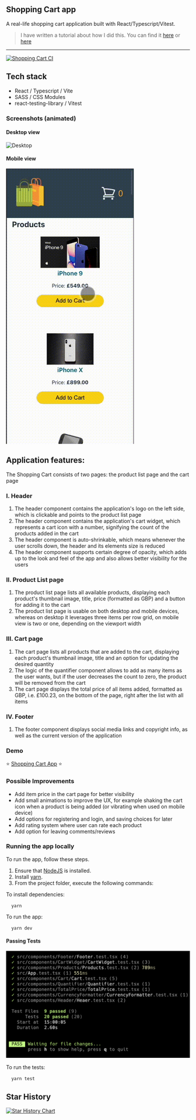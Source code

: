 ## Shopping Cart app

A real-life shopping cart application built with React/Typescript/Vitest.

>I have written a tutorial about how I did this. You can find it [here](https://www.mihailgaberov.com/how-to-build-a-shopping-cart-with-react-and-typescript) or [here](https://www.freecodecamp.org/news/how-to-build-a-shopping-cart-with-react-and-typescript/)


<hr />

[![Shopping Cart CI](https://github.com/mihailgaberov/shopping-cart-app/actions/workflows/main.yml/badge.svg)](https://github.com/mihailgaberov/shopping-cart-app/actions/workflows/main.yml)

## Tech stack
- React / Typescript / Vite
- SASS / CSS Modules
- react-testing-library / Vitest

### Screenshots (animated)

#### Desktop view
![Desktop](https://github.com/mihailgaberov/shopping-cart-app/blob/main/screenshots/desktop.gif)

#### Mobile view
![Mobile](https://github.com/mihailgaberov/shopping-cart-app/blob/main/screenshots/mobile.gif)

## Application features:
The Shopping Cart consists of two pages: the product list page and the cart page

### I. Header
1. The header component contains the application's logo on the left side, which is clickable and points to the product list page
2. The header component contains the application's cart widget, which represents a cart icon with a number, signifying the count of the products added in the cart
3. The header component is auto-shrinkable, which means whenever the user scrolls down, the header and its elements size is reduced
4. The header component supports certain degree of opacity, which adds up to the look and feel of the app and also allows better visibility for the users

### II. Product List page
1. The product list page lists all available products, displaying each product's thumbnail image, title, price (formatted as GBP) and a button for adding it to the cart
2. The product list page is usable on both desktop and mobile devices, whereas on desktop it leverages three items per row grid, on mobile view is two or one, depending on the viewport width

### III. Cart page
1. The cart page lists all products that are added to the cart, displaying each product's thumbnail image, title and an option for updating the desired quantity
2. The logic of the quantifier component allows to add as many items as the user wants, but if the user decreases the count to zero, the product will be removed from the cart
3. The cart page displays the total price of all items added, formatted as GBP, i.e. £100.23, on the bottom of the page, right after the list with all items 

### IV. Footer
1. The footer component displays social media links and copyright info, as well as the current version of the application

### Demo
:star: [Shopping Cart App](https://shopping-cart-app-coral.vercel.app/) :star:


### Possible Improvements
- Add item price in the cart page for better visibility
- Add small animations to improve the UX, for example shaking the cart icon when a product is being added (or vibrating when used on mobile device)
- Add options for registering and login, and saving choices for later
- Add rating system where user can rate each product
- Add option for leaving comments/reviews

### Running the app locally

To run the app, follow these steps.

1. Ensure that [NodeJS](http://nodejs.org/) is installed.
2. Install [yarn](https://classic.yarnpkg.com/en/docs/install/#windows-stable/).
3. From the project folder, execute the following commands:

To install dependencies:
```shell
  yarn
```
To run the app:

```shell
  yarn dev
```

#### Passing Tests
![Tests](https://github.com/mihailgaberov/shopping-cart-app/blob/main/screenshots/passing-tests.png)

To run the tests:

```shell
  yarn test
```

## Star History

[![Star History Chart](https://api.star-history.com/svg?repos=mihailgaberov/shopping-cart-app&type=Date)](https://star-history.com/#mihailgaberov/shopping-cart-app&Date)

